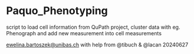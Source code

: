 # Paquo_Phenotyping

 script to load cell information from QuPath project, cluster data with eg. Phenograph and add new measurement into cell measurements 

 ewelina.bartoszek@unibas.ch with help from @tibuch & @lacan
 20240627
